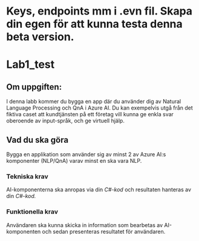 # Keys, endpoints mm i .evn fil. Skapa din egen för att kunna testa denna beta version.

# Lab1_test

## Om uppgiften:

I denna labb kommer du bygga en app där du använder dig av Natural Language Processing och QnA i Azure AI. Du kan exempelvis utgå från det fiktiva caset att kundtjänsten på ett företag vill kunna ge enkla svar oberoende av input-språk, och ge virtuell hjälp.

## Vad du ska göra

Bygga en applikation som använder sig av minst 2 av Azure AI:s komponenter (NLP/QnA) varav minst en ska vara NLP.

### Tekniska krav

AI-komponenterna ska anropas via din *C#-kod* och resultaten hanteras av din *C#-kod.*

### Funktionella krav

Användaren ska kunna skicka in information som bearbetas av AI-komponenten och sedan presenteras resultatet för användaren.
